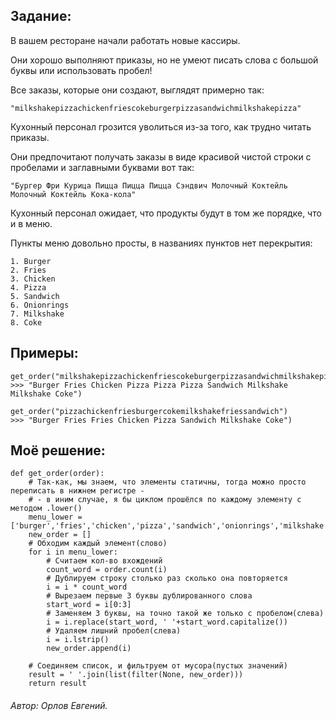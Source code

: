 <h2>Задание:</h2>

В вашем ресторане начали работать новые кассиры.

Они хорошо выполняют приказы, но не умеют писать слова с большой буквы или использовать пробел!

Все заказы, которые они создают, выглядят примерно так:

`"milkshakepizzachickenfriescokeburgerpizzasandwichmilkshakepizza"`

Кухонный персонал грозится уволиться из-за того, как трудно читать приказы.

Они предпочитают получать заказы в виде красивой чистой строки с пробелами и заглавными буквами вот так:

`"Бургер Фри Курица Пицца Пицца Пицца Сэндвич Молочный Коктейль Молочный Коктейль Кока-кола"`

Кухонный персонал ожидает, что продукты будут в том же порядке, что и в меню.

Пункты меню довольно просты, в названиях пунктов нет перекрытия:

```
1. Burger
2. Fries
3. Chicken
4. Pizza
5. Sandwich
6. Onionrings
7. Milkshake
8. Coke

```

<h2>Примеры:</h2>

```
get_order("milkshakepizzachickenfriescokeburgerpizzasandwichmilkshakepizza")
>>> "Burger Fries Chicken Pizza Pizza Pizza Sandwich Milkshake Milkshake Coke")

get_order("pizzachickenfriesburgercokemilkshakefriessandwich")
>>> "Burger Fries Fries Chicken Pizza Sandwich Milkshake Coke")

```

<h2>Моё решение:</h2>

```
def get_order(order):
    # Так-как, мы знаем, что элементы статичны, тогда можно просто переписать в нижнем регистре -
    # - в иним случае, я бы циклом прошёлся по каждому элементу с методом .lower()
    menu_lower = ['burger','fries','chicken','pizza','sandwich','onionrings','milkshake','coke']
    new_order = []
    # Обходим каждый элемент(слово)
    for i in menu_lower:
        # Считаем кол-во вхождений
        count_word = order.count(i)
        # Дублируем строку столько раз сколько она повторяется
        i = i * count_word
        # Вырезаем первые 3 буквы дублированного слова
        start_word = i[0:3]
        # Заменяем 3 буквы, на точно такой же только с пробелом(слева)
        i = i.replace(start_word, ' '+start_word.capitalize())
        # Удаляем лишний пробел(слева)
        i = i.lstrip()
        new_order.append(i)

    # Соединяем список, и фильтруем от мусора(пустых значений)
    result = ' '.join(list(filter(None, new_order)))
    return result
```
<h6><span>Автор:</span> Орлов Евгений.</h6>
